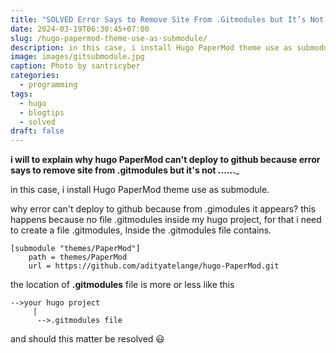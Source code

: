 ```yaml
---
title: "SOLVED Error Says to Remove Site From .Gitmodules but It’s Not There Hugo Submodule With PaperMod"
date: 2024-03-19T06:30:45+07:00
slug: /hugo-papermod-theme-use-as-submodule/
description: in this case, i install Hugo PaperMod theme use as submodule
image: images/gitsubmodule.jpg
caption: Photo by santricyber
categories:
  - programming
tags:
  - hugo
  - blogtips
  - solved
draft: false
---
```


**i will to explain why hugo PaperMod can't deploy to github because error says to remove site from .gitmodules but it's not ......**_

in this case, i install Hugo PaperMod theme use as submodule.

why error can't deploy to github because from .gimodules it appears? this happens because no file .gitmodules inside my hugo project, for that i need to create a file .gitmodules, Inside the .gitmodules file contains.

```
[submodule "themes/PaperMod"]
	path = themes/PaperMod
	url = https://github.com/adityatelange/hugo-PaperMod.git
```

 the location of **.gitmodules** file is more or less like this


``````````flow
-->your hugo project
     |
      -->.gitmodules file
``````````

and should this matter be resolved 😃
